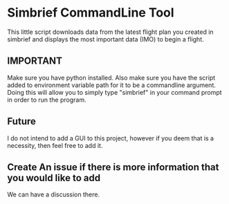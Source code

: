 # Simbrief CommandLine Tool

This little script downloads data from the latest flight plan you created in simbrief and displays the most important data (IMO) to begin a flight.

## **IMPORTANT**

Make sure you have python installed. Also make sure you have the script added to environment variable path for it to be a commandline argument. Doing this will allow you to simply type "simbrief" in your command prompt in order to run the program.

## Future

I do not intend to add a GUI to this project, however if you deem that is a necessity, then feel free to add it.

## Create An issue if there is more information that you would like to add

We can have a discussion there.

